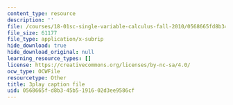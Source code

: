 ```yaml
---
content_type: resource
description: ''
file: /courses/18-01sc-single-variable-calculus-fall-2010/0568665fd8b345b5191602d3ee9586cf_JXPe2J069c.srt
file_size: 61177
file_type: application/x-subrip
hide_download: true
hide_download_original: null
learning_resource_types: []
license: https://creativecommons.org/licenses/by-nc-sa/4.0/
ocw_type: OCWFile
resourcetype: Other
title: 3play caption file
uid: 0568665f-d8b3-45b5-1916-02d3ee9586cf
---
```

